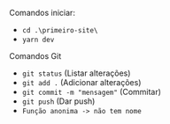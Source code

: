 Comandos iniciar:

- `cd .\primeiro-site\`
- `yarn dev`

Comandos Git

- `git status` (Listar alterações)
- `git add .` (Adicionar alterações)
- `git commit -m "mensagem"` (Commitar)
- `git push` (Dar push)
- `Função anonima -> não tem nome`
